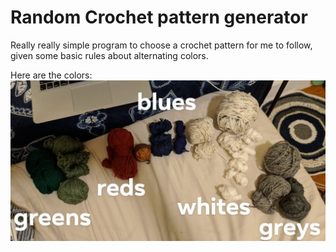 # Random Crochet pattern generator

Really really simple program to choose a crochet pattern for me to follow,
given some basic rules about alternating colors.

Here are the colors:
![alt text](colors.jpg "Colors")
